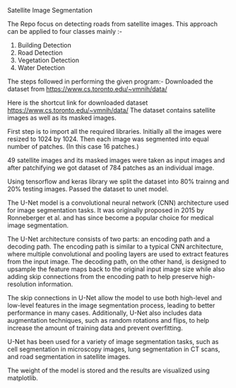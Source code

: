 Satellite Image Segmentation

The Repo focus on detecting roads from satellite images.
This approach can be applied to four classes mainly :-
1. Building Detection
2. Road Detection
3. Vegetation Detection
4. Water Detection

The steps followed in performing the given program:-
Downloaded the dataset from https://www.cs.toronto.edu/~vmnih/data/

Here is the shortcut link for downloaded dataset https://www.cs.toronto.edu/~vmnih/data/
The dataset contains satellite images as well as its masked images.

First step is to import all the required libraries.
Initially all the images were resized to 1024 by 1024.
Then each image was segmented into equal number of patches. (In this case 16 patches.)

49 satellite images and its masked images were taken as input images and after patchifying we got dataset of 784 patches as an individual image.

Using tensorflow and keras library we split the dataset into 80% trainng and 20% testing images.
Passed the dataset to unet model.

The U-Net model is a convolutional neural network (CNN) architecture used for image segmentation tasks. It was originally proposed in 2015 by Ronneberger et al. and has since become a popular choice for medical image segmentation.

The U-Net architecture consists of two parts: an encoding path and a decoding path. The encoding path is similar to a typical CNN architecture, where multiple convolutional and pooling layers are used to extract features from the input image. The decoding path, on the other hand, is designed to upsample the feature maps back to the original input image size while also adding skip connections from the encoding path to help preserve high-resolution information.

The skip connections in U-Net allow the model to use both high-level and low-level features in the image segmentation process, leading to better performance in many cases. Additionally, U-Net also includes data augmentation techniques, such as random rotations and flips, to help increase the amount of training data and prevent overfitting.

U-Net has been used for a variety of image segmentation tasks, such as cell segmentation in microscopy images, lung segmentation in CT scans, and road segmentation in satellite images.

The weight of the model is stored and the results are visualized using matplotlib.



